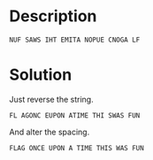 # Description

```
NUF SAWS IHT EMITA NOPUE CNOGA LF
```

# Solution

Just reverse the string.

```
FL AGONC EUPON ATIME THI SWAS FUN
```

And alter the spacing.

```
FLAG ONCE UPON A TIME THIS WAS FUN
```
